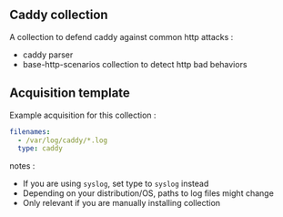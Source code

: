 ## Caddy collection

A collection to defend caddy against common http attacks :
 - caddy parser
 - base-http-scenarios collection to detect http bad behaviors

## Acquisition template

Example acquisition for this collection :

```yaml
filenames:
  - /var/log/caddy/*.log
  type: caddy
```


notes :
 -  If you are using `syslog`, set type to `syslog` instead
 -  Depending on your distribution/OS, paths to log files might change
 -  Only relevant if you are manually installing collection
